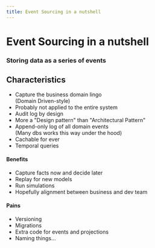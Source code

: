 ```yaml
---
title: Event Sourcing in a nutshell
---
```


# Event Sourcing in a nutshell
### Storing data as a series of events


<div class="grid grid-cols-2 gap-12">
<div>

## Characteristics
 - Capture the business domain lingo\
   (Domain Driven-style)
 - Probably not applied to the entire system
 - Audit log by design
 - More a "Design pattern" than "Architectural Pattern"
 - Append-only log of all domain events\
   (Many dbs works this way under the hood)
 - Cachable for ever
 - Temporal queries

</div>
<div>

#### Benefits
 - Capture facts now and decide later
 - Replay for new models
 - Run simulations
 - Hopefully alignment between business and dev team

#### Pains
 - Versioning
 - Migrations
 - Extra code for events and projections
 - Naming things...

</div>
</div>
